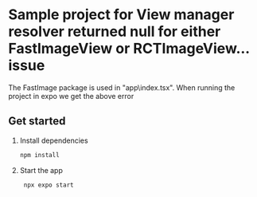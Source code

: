 # Sample project for View manager resolver returned null for either FastImageView or RCTImageView... issue

The FastImage package is used in "app\index.tsx". When running the project in expo we get the above error

## Get started

1. Install dependencies

   ```bash
   npm install
   ```

2. Start the app

   ```bash
    npx expo start
   ```

